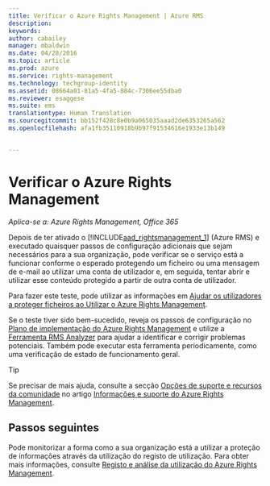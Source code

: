 ```yaml
---
title: Verificar o Azure Rights Management | Azure RMS
description: 
keywords: 
author: cabailey
manager: mbaldwin
ms.date: 04/28/2016
ms.topic: article
ms.prod: azure
ms.service: rights-management
ms.technology: techgroup-identity
ms.assetid: 08664a01-81a5-4fa5-884c-7306ee55dba0
ms.reviewer: esaggese
ms.suite: ems
translationtype: Human Translation
ms.sourcegitcommit: bb152f428c8e0b9a065035aaad2de6353265a562
ms.openlocfilehash: afa1fb35110918b9b97f91534616e1933e13b149


---
```


# Verificar o Azure Rights Management

*Aplica-se a: Azure Rights Management, Office 365*

Depois de ter ativado o [!INCLUDE[aad_rightsmanagement_1](../includes/aad_rightsmanagement_1_md.md)] (Azure RMS) e executado quaisquer passos de configuração adicionais que sejam necessários para a sua organização, pode verificar se o serviço está a funcionar conforme o esperado protegendo um ficheiro ou uma mensagem de e-mail ao utilizar uma conta de utilizador e, em seguida, tentar abrir e utilizar esse conteúdo protegido a partir de outra conta de utilizador.

Para fazer este teste, pode utilizar as informações em [Ajudar os utilizadores a proteger ficheiros ao Utilizar o Azure Rights Management](help-users.md).

Se o teste tiver sido bem-sucedido, reveja os passos de configuração no [Plano de implementação do Azure Rights Management](../plan-design/deployment-roadmap.md) e utilize a [Ferramenta RMS Analyzer](http://www.microsoft.com/en-us/download/details.aspx?id=46437) para ajudar a identificar e corrigir problemas potenciais. Também pode executar esta ferramenta periodicamente, como uma verificação de estado de funcionamento geral.

> [!TIP]
> Se precisar de mais ajuda, consulte a secção [Opções de suporte e recursos da comunidade](../get-started/information-support.md#support-options-and-community-resources) no artigo [Informações e suporte do Azure Rights Management](../get-started/information-support.md).

## Passos seguintes

Pode monitorizar a forma como a sua organização está a utilizar a proteção de informações através da utilização do registo de utilização. Para obter mais informações, consulte [Registo e análise da utilização do Azure Rights Management](log-analyze-usage.md).






<!--HONumber=Jul16_HO3-->


